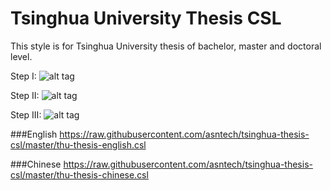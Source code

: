 # Tsinghua University Thesis CSL 
This style is for Tsinghua University thesis of bachelor, master and doctoral level.

Step I:
![alt tag](https://raw.githubusercontent.com/asntech/tsinghua-thesis-csl/master/csl-1.png)

Step II:
![alt tag](https://raw.githubusercontent.com/asntech/tsinghua-thesis-csl/master/csl-2.png)

Step III:
![alt tag](https://raw.githubusercontent.com/asntech/tsinghua-thesis-csl/master/csl-3.png)


###English
https://raw.githubusercontent.com/asntech/tsinghua-thesis-csl/master/thu-thesis-english.csl

###Chinese
https://raw.githubusercontent.com/asntech/tsinghua-thesis-csl/master/thu-thesis-chinese.csl
